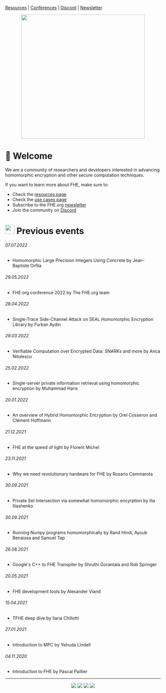 <!-- Header links -->
[Resources](resources/all-resources.md) | [Conferences](conferences/conferences.md) | [Discord](https://discord.fhe.org) | [Newsletter](https://fheorg.substack.com)

<p align="center">
<img width="400" src="https://user-images.githubusercontent.com/5758427/180978488-db825482-5a58-4c7c-9589-c494a6f0be04.png"> 
</p>

# 👋 Welcome
  
<p>We are a community of researchers and developers interested in advancing homomorphic encryption and other secure computation techniques.</p>

<p>If you want to learn more about FHE, make sure to:</p>

- Check the <a href="https://github.com/FHE-org/fhe-org/blob/main/RESOURCES.md">resources page</a>
- Check the <a href="https://github.com/FHE-org/fhe-org/blob/main/FHE-USE-CASES.md">use cases page</a>
- Subscribe to the FHE.org <a href="https://fheorg.substack.com/">newsletter</a>
- Join the community on <a href="https://discord.fhe.org" target="_blank">Discord</a>

# <img src="https://user-images.githubusercontent.com/5758427/184885295-314a606b-4cfd-49d8-bf44-8e19ea5c666d.png" width="30px"> Previous events

###### 07.07.2022
- Homomorphic Large Precision Integers Using Concrete by Jean-Baptiste Orfila

###### 29.05.2022
- FHE.org conference 2022 by The FHE.org team

###### 28.04.2022
- Single-Trace Side-Channel Attack on SEAL Homomorphic Encryption Library by Furkan Aydin

###### 29.03.2022
- Verifiable Computation over Encrypted Data: SNARKs and more by Anca Nitulescu

###### 25.02.2022
- Single-server private information retrieval using homomorphic encryption by Muhammad Haris

###### 20.01.2022
- An overview of Hybrid Homomorphic Encryption by Orel Cosseron and Clément Hoffmann

###### 21.12.2021
- FHE at the speed of light by Florent Michel

###### 23.11.2021
- Why we need revolutionary hardware for FHE by Rosario Cammarota

###### 30.09.2021
- Private Set Intersection via somewhat homomorphic encyrption by Ilia Iliashenko

###### 30.09.2021
- Running Numpy programs homomorphically by Rand Hindi, Ayoub Benaissa and Samuel Tap

###### 26.08.2021
- Google's C++ to FHE Transpiler by Shruthi Gorantala and Rob Springer

###### 20.05.2021
- FHE development tools by Alexander Viand

###### 15.04.2021
- TFHE deep dive by Ilaria Chillotti

###### 27.01.2021
- Introduction to MPC by Yehuda Lindell

###### 04.11.2020
- Introduction to FHE by Pascal Paillier

<!-- Footer link badges -->
<hr/>
<p align="center">
<a href="https://zamafhe.substack.com"><img src="https://img.shields.io/badge/Subscribe-to%20Newsletter-blue"></a>
<a href="https://twitter.com/fhe_org"><img src="https://img.shields.io/badge/Follow-on%20Twitter-%2300acee"></a>
<a href="https://discord.fhe.org"><img src="https://img.shields.io/badge/Join-Discord%20server-%237289da"></a>
<a href="https://www.meetup.com/fhe-org"><img src="https://img.shields.io/badge/Register-on%20Meetup-%23e51937"></a>
</p>
